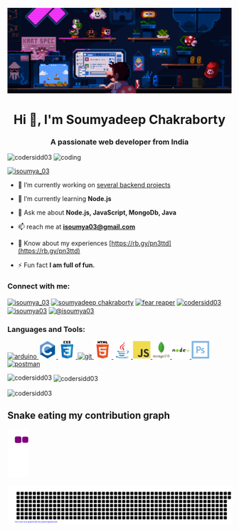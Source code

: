 ![logo](https://github.com/coderSidd03/coderSidd03/blob/main/github%20banner.png.gif)
<h1 align="center">Hi 👋, I'm Soumyadeep Chakraborty</h1>
<h3 align="center">A passionate web developer from India</h3>
<img align="right" alt="coding" width="400" src ="https://media0.giphy.com/media/qgQUggAC3Pfv687qPC/giphy.gif?cid=790b7611a7f2c3995928447c94458d6f6b13d36edba5a6c1&rid=giphy.gif&ct=g">

<p align="left"> <img src="https://komarev.com/ghpvc/?username=codersidd03&label=Profile%20views&color=0e75b6&style=flat" alt="codersidd03" /> </p>

<p align="left"> <a href="https://twitter.com/isoumya_03" target="blank"><img src="https://img.shields.io/twitter/follow/isoumya_03?logo=twitter&style=for-the-badge" alt="isoumya_03" /></a> </p>

- 🔭 I’m currently working on [several backend projects](https://github.com/coderSidd03?tab=repositories)

- 🌱 I’m currently learning **Node.js**

- 💬 Ask me about **Node.js, JavaScript, MongoDb, Java**

- 📫 reach me at **isoumya03@gmail.com**

- 📄 Know about my experiences [https://rb.gy/pn3ttd](https://rb.gy/pn3ttd)

- ⚡ Fun fact **I am full of fun.**

<h3 align="left">Connect with me:</h3>
<p align="left">
<a href="https://twitter.com/isoumya_03" target="blank"><img align="center" src="https://raw.githubusercontent.com/rahuldkjain/github-profile-readme-generator/master/src/images/icons/Social/twitter.svg" alt="isoumya_03" height="30" width="40" /></a>
<a href="https://linkedin.com/in/soumyadeep chakraborty" target="blank"><img align="center" src="https://raw.githubusercontent.com/rahuldkjain/github-profile-readme-generator/master/src/images/icons/Social/linked-in-alt.svg" alt="soumyadeep chakraborty" height="30" width="40" /></a>
<a href="https://stackoverflow.com/users/fear reaper" target="blank"><img align="center" src="https://raw.githubusercontent.com/rahuldkjain/github-profile-readme-generator/master/src/images/icons/Social/stack-overflow.svg" alt="fear reaper" height="30" width="40" /></a>
<a href="https://codesandbox.com/codersidd03" target="blank"><img align="center" src="https://raw.githubusercontent.com/rahuldkjain/github-profile-readme-generator/master/src/images/icons/Social/codesandbox.svg" alt="codersidd03" height="30" width="40" /></a>
<a href="https://www.leetcode.com/isoumya03" target="blank"><img align="center" src="https://raw.githubusercontent.com/rahuldkjain/github-profile-readme-generator/master/src/images/icons/Social/leet-code.svg" alt="isoumya03" height="30" width="40" /></a>
<a href="https://www.hackerearth.com/@isoumya03" target="blank"><img align="center" src="https://raw.githubusercontent.com/rahuldkjain/github-profile-readme-generator/master/src/images/icons/Social/hackerearth.svg" alt="@isoumya03" height="30" width="40" /></a>
</p>

<h3 align="left">Languages and Tools:</h3>
<p align="left"> <a href="https://www.arduino.cc/" target="_blank" rel="noreferrer"> <img src="https://cdn.worldvectorlogo.com/logos/arduino-1.svg" alt="arduino" width="40" height="40"/> </a> <a href="https://www.cprogramming.com/" target="_blank" rel="noreferrer"> <img src="https://raw.githubusercontent.com/devicons/devicon/master/icons/c/c-original.svg" alt="c" width="40" height="40"/> </a> <a href="https://www.w3schools.com/css/" target="_blank" rel="noreferrer"> <img src="https://raw.githubusercontent.com/devicons/devicon/master/icons/css3/css3-original-wordmark.svg" alt="css3" width="40" height="40"/> </a> <a href="https://git-scm.com/" target="_blank" rel="noreferrer"> <img src="https://www.vectorlogo.zone/logos/git-scm/git-scm-icon.svg" alt="git" width="40" height="40"/> </a> <a href="https://www.w3.org/html/" target="_blank" rel="noreferrer"> <img src="https://raw.githubusercontent.com/devicons/devicon/master/icons/html5/html5-original-wordmark.svg" alt="html5" width="40" height="40"/> </a> <a href="https://www.java.com" target="_blank" rel="noreferrer"> <img src="https://raw.githubusercontent.com/devicons/devicon/master/icons/java/java-original.svg" alt="java" width="40" height="40"/> </a> <a href="https://developer.mozilla.org/en-US/docs/Web/JavaScript" target="_blank" rel="noreferrer"> <img src="https://raw.githubusercontent.com/devicons/devicon/master/icons/javascript/javascript-original.svg" alt="javascript" width="40" height="40"/> </a> <a href="https://www.mongodb.com/" target="_blank" rel="noreferrer"> <img src="https://raw.githubusercontent.com/devicons/devicon/master/icons/mongodb/mongodb-original-wordmark.svg" alt="mongodb" width="40" height="40"/> </a> <a href="https://nodejs.org" target="_blank" rel="noreferrer"> <img src="https://raw.githubusercontent.com/devicons/devicon/master/icons/nodejs/nodejs-original-wordmark.svg" alt="nodejs" width="40" height="40"/> </a> <a href="https://www.photoshop.com/en" target="_blank" rel="noreferrer"> <img src="https://raw.githubusercontent.com/devicons/devicon/master/icons/photoshop/photoshop-line.svg" alt="photoshop" width="40" height="40"/> </a> <a href="https://postman.com" target="_blank" rel="noreferrer"> <img src="https://www.vectorlogo.zone/logos/getpostman/getpostman-icon.svg" alt="postman" width="40" height="40"/> </a> </p>

<p><img align="left" src="https://github-readme-stats.vercel.app/api/top-langs?username=codersidd03&show_icons=true&locale=en&layout=compact" alt="codersidd03" /></p>

<p>&nbsp;<img align="center" src="https://github-readme-stats.vercel.app/api?username=codersidd03&show_icons=true&locale=en" alt="codersidd03" /></p>

<p><img align="center" src="https://github-readme-streak-stats.herokuapp.com/?user=codersidd03&" alt="codersidd03" /></p>


## Snake eating my contribution graph
![snake gif](https://github.com/coderSidd03/coderSidd03/blob/output/github-contribution-grid-snake.gif)


![gitartwork](gitartwork.svg)
